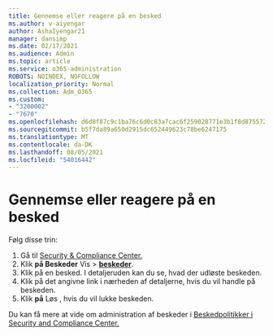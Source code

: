 ```yaml
---
title: Gennemse eller reagere på en besked
ms.author: v-aiyengar
author: AshaIyengar21
manager: dansimp
ms.date: 02/17/2021
ms.audience: Admin
ms.topic: article
ms.service: o365-administration
ROBOTS: NOINDEX, NOFOLLOW
localization_priority: Normal
ms.collection: Adm_O365
ms.custom:
- "3200002"
- "7670"
ms.openlocfilehash: d6d8f87c9c1ba76c6d0c83a7cac6f259028771e3b1f8d8755729381f79f5b342
ms.sourcegitcommit: b5f7da89a650d2915dc652449623c78be6247175
ms.translationtype: MT
ms.contentlocale: da-DK
ms.lasthandoff: 08/05/2021
ms.locfileid: "54016442"
---
```

# <a name="review-or-act-on-an-alert"></a>Gennemse eller reagere på en besked

Følg disse trin:

1. Gå til [Security & Compliance Center.](https://go.microsoft.com/fwlink/p/?linkid=2077143)
1. Klik **på Beskeder** Vis  >  **[beskeder](https://go.microsoft.com/fwlink/?linkid=2103301)**.
1. Klik på en besked. I detaljeruden kan du se, hvad der udløste beskeden.
1. Klik på det angivne link i nærheden af detaljerne, hvis du vil handle på beskeden.
1. Klik **på** Løs , hvis du vil lukke beskeden.

Du kan få mere at vide om administration af beskeder i [Beskedpolitikker i Security and Compliance Center.](https://go.microsoft.com/fwlink/?linkid=2103211)

